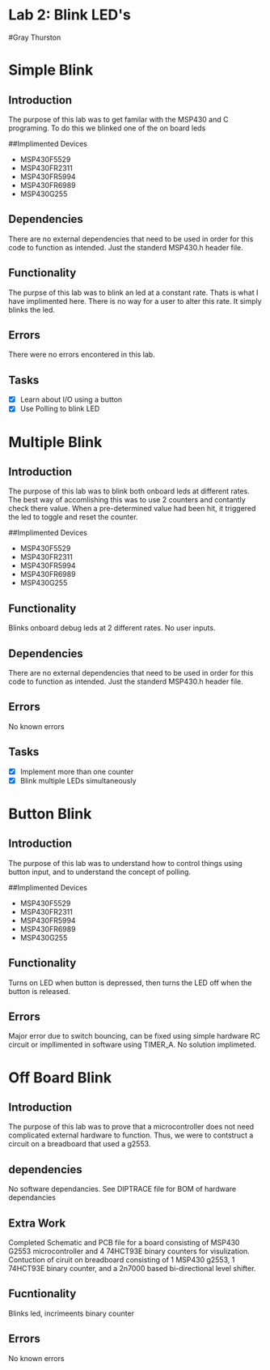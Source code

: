 # Lab 2: Blink LED's 

#Gray Thurston 

# Simple Blink 

## Introduction 
The purpose of this lab was to get familar with the MSP430 and C programing.
To do this we blinked one of the on board leds

##Implimented Devices
* MSP430F5529
* MSP430FR2311
* MSP430FR5994
* MSP430FR6989
* MSP430G255

## Dependencies
There are no external dependencies that need to be used in order for this 
code to function as intended. Just the standerd MSP430.h header file.

## Functionality 
The purpse of this lab was to blink an led at a constant rate. Thats is what 
I have implimented here. There is no way for a user to alter this rate.
It simply blinks the led.


## Errors
There were no errors encontered in this lab.

## Tasks
* [x] Learn about I/O using a button
* [x] Use Polling to blink LED

# Multiple Blink 

## Introduction 
The purpose of this lab was to blink both onboard leds at different rates. 
The best way of accomlishing this was to use 2 counters and contantly check there
value. When a pre-determined value had been hit, it triggered the led to toggle 
and reset the counter. 

##Implimented Devices
* MSP430F5529
* MSP430FR2311
* MSP430FR5994
* MSP430FR6989
* MSP430G255

## Functionality

Blinks onboard debug leds at 2 different rates. No user inputs. 

## Dependencies
There are no external dependencies that need to be used in order for this 
code to function as intended. Just the standerd MSP430.h header file.

## Errors
No known errors

## Tasks
* [x] Implement more than one counter
* [x] Blink multiple LEDs simultaneously

# Button Blink 

## Introduction 
The purpose of this lab was to understand how to control things using button 
input, and to understand the concept of polling.

##Implimented Devices
* MSP430F5529
* MSP430FR2311
* MSP430FR5994
* MSP430FR6989
* MSP430G255

## Functionality
Turns on LED when button is depressed, then turns the LED off when the 
button is released. 

## Errors
Major error due to switch bouncing, can be fixed using simple hardware 
RC circuit or impllimented in software using TIMER_A. No solution implimeted.


# Off Board Blink 
## Introduction 
The purpose of this lab was to prove that a microcontroller does not need 
complicated external hardware to function. Thus, we were to contstruct a 
circuit on a breadboard that used a g2553.

## dependencies
No software dependancies. See DIPTRACE file for BOM of hardware dependancies

## Extra Work 
Completed Schematic and PCB file for a board consisting of MSP430 G2553 
microcontroller and 4 74HCT93E binary counters for visulization. Contuction of 
ciruit on breadboard consisting of 1 MSP430 g2553, 1 74HCT93E binary counter, 
and a 2n7000 based bi-directional level shifter.

## Fucntionality
Blinks led, incrimeents binary counter

## Errors
No known errors

 







